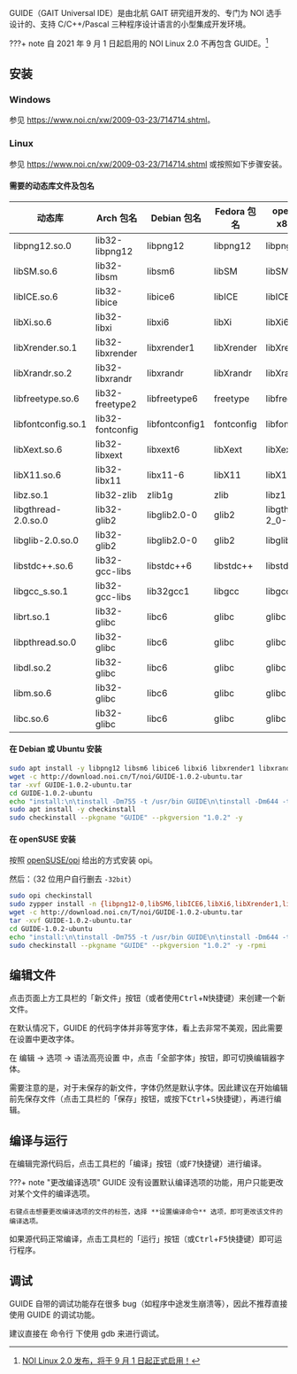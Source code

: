 GUIDE（GAIT Universal IDE）是由北航 GAIT 研究组开发的、专门为 NOI 选手设计的、支持 C/C++/Pascal 三种程序设计语言的小型集成开发环境。

???+ note
    自 2021 年 9 月 1 日起启用的 NOI Linux 2.0 不再包含 GUIDE。[^ref1]

## 安装

### Windows

参见 <https://www.noi.cn/xw/2009-03-23/714714.shtml>。

### Linux

参见 <https://www.noi.cn/xw/2009-03-23/714714.shtml> 或按照如下步骤安装。

#### 需要的动态库文件及包名

| 动态库                 | Arch 包名          | Debian 包名      | Fedora 包名  | openSUSE x86 包名   | openSUSE x86\_64 包名     |
| ------------------- | ---------------- | -------------- | ---------- | ----------------- | ----------------------- |
| libpng12.so.0       | lib32-libpng12   | libpng12       | libpng12   | libpng12-0        | libpng12-0-32bit        |
| libSM.so.6          | lib32-libsm      | libsm6         | libSM      | libSM6            | libSM6-32bit            |
| libICE.so.6         | lib32-libice     | libice6        | libICE     | libICE6           | libICE6-32bit           |
| libXi.so.6          | lib32-libxi      | libxi6         | libXi      | libXi6            | libXi6-32bit            |
| libXrender.so.1     | lib32-libxrender | libxrender1    | libXrender | libXrender1       | libXrender1-32bit       |
| libXrandr.so.2      | lib32-libxrandr  | libxrandr      | libXrandr  | libXrandr2        | libXrandr2-32bit        |
| libfreetype.so.6    | lib32-freetype2  | libfreetype6   | freetype   | libfreetype6      | libfreetype6-32bit      |
| libfontconfig.so.1  | lib32-fontconfig | libfontconfig1 | fontconfig | libfontconfig1    | libfontconfig1-32bit    |
| libXext.so.6        | lib32-libxext    | libxext6       | libXext    | libXext6          | libXext6-32bit          |
| libX11.so.6         | lib32-libx11     | libx11-6       | libX11     | libX11-6          | libX11-6-32bit          |
| libz.so.1           | lib32-zlib       | zlib1g         | zlib       | libz1             | libz1-32bit             |
| libgthread-2.0.so.0 | lib32-glib2      | libglib2.0-0   | glib2      | libgthread-2\_0-0 | libgthread-2\_0-0-32bit |
| libglib-2.0.so.0    | lib32-glib2      | libglib2.0-0   | glib2      | libglib2\_0-0     | libglib2\_0-0-32bit     |
| libstdc++.so.6      | lib32-gcc-libs   | libstdc++6     | libstdc++  | libstdc++6        | libstdc++6-32bit        |
| libgcc\_s.so.1      | lib32-gcc-libs   | lib32gcc1      | libgcc     | libgcc\_s1        | libgcc\_s1              |
| librt.so.1          | lib32-glibc      | libc6          | glibc      | glibc             | glibc-32bit             |
| libpthread.so.0     | lib32-glibc      | libc6          | glibc      | glibc             | glibc-32bit             |
| libdl.so.2          | lib32-glibc      | libc6          | glibc      | glibc             | glibc-32bit             |
| libm.so.6           | lib32-glibc      | libc6          | glibc      | glibc             | glibc-32bit             |
| libc.so.6           | lib32-glibc      | libc6          | glibc      | glibc             | glibc-32bit             |

#### 在 Debian 或 Ubuntu 安装

```bash
sudo apt install -y libpng12 libsm6 libice6 libxi6 libxrender1 libxrandr libfreetype6 libfontconfig1 libxext6 libx11-6 zlib1g libglib2.0-0 libglib2.0-0 libstdc++6 lib32gcc1 libc6
wget -c http://download.noi.cn/T/noi/GUIDE-1.0.2-ubuntu.tar
tar -xvf GUIDE-1.0.2-ubuntu.tar
cd GUIDE-1.0.2-ubuntu
echo "install:\n\tinstall -Dm755 -t /usr/bin GUIDE\n\tinstall -Dm644 -t /usr/share/ lang_en.qm\n\tmkdir -p /usr/share/apis/ && cp -r apis/* /usr/share/apis/\n\tmkdir -p /usr/share/doc/GUIDE/ && mkdir -p /usr/share/doc/GUIDE/html/ && cp -r doc/*  /usr/share/doc/GUIDE/html/" > Makefile
sudo apt install -y checkinstall
sudo checkinstall --pkgname "GUIDE" --pkgversion "1.0.2" -y
```

#### 在 openSUSE 安装

按照 [openSUSE/opi](https://github.com/openSUSE/opi#install) 给出的方式安装 opi。

然后：（32 位用户自行删去 `-32bit`）

```bash
sudo opi checkinstall
sudo zypper install -n {libpng12-0,libSM6,libICE6,libXi6,libXrender1,libXrandr2,libfreetype6,libfontconfig1,libXext6,libX11-6,libz1,libgthread-2_0-0,libglib2_0-0,libstdc++6,libgcc_s1,glibc}-32bit
wget -c http://download.noi.cn/T/noi/GUIDE-1.0.2-ubuntu.tar
tar -xvf GUIDE-1.0.2-ubuntu.tar
cd GUIDE-1.0.2-ubuntu
echo "install:\n\tinstall -Dm755 -t /usr/bin GUIDE\n\tinstall -Dm644 -t /usr/share/ lang_en.qm\n\tmkdir -p /usr/share/apis/ && cp -r apis/* /usr/share/apis/\n\tmkdir -p /usr/share/doc/GUIDE/ && mkdir -p /usr/share/doc/GUIDE/html/ && cp -r doc/*  /usr/share/doc/GUIDE/html/" > Makefile
sudo checkinstall --pkgname "GUIDE" --pkgversion "1.0.2" -y -rpmi
```

## 编辑文件

点击页面上方工具栏的「新文件」按钮（或者使用<kbd>Ctrl</kbd>+<kbd>N</kbd>快捷键）来创建一个新文件。

在默认情况下，GUIDE 的代码字体并非等宽字体，看上去非常不美观，因此需要在设置中更改字体。

在 编辑 -> 选项 -> 语法高亮设置 中，点击「全部字体」按钮，即可切换编辑器字体。

需要注意的是，对于未保存的新文件，字体仍然是默认字体。因此建议在开始编辑前先保存文件（点击工具栏的「保存」按钮，或按下<kbd>Ctrl</kbd>+<kbd>S</kbd>快捷键），再进行编辑。

## 编译与运行

在编辑完源代码后，点击工具栏的「编译」按钮（或<kbd>F7</kbd>快捷键）进行编译。

???+ note "更改编译选项"
    GUIDE 没有设置默认编译选项的功能，用户只能更改对某个文件的编译选项。
    
    右键点击想要更改编译选项的文件的标签，选择 **设置编译命令** 选项，即可更改该文件的编译选项。

如果源代码正常编译，点击工具栏的「运行」按钮（或<kbd>Ctrl</kbd>+<kbd>F5</kbd>快捷键）即可运行程序。

## 调试

GUIDE 自带的调试功能存在很多 bug（如程序中途发生崩溃等），因此不推荐直接使用 GUIDE 的调试功能。

建议直接在 命令行 下使用 gdb 来进行调试。

[^ref1]: [NOI Linux 2.0 发布，将于 9 月 1 日起正式启用！](https://www.noi.cn/gynoi/jsgz/2021-07-16/732450.shtml)
